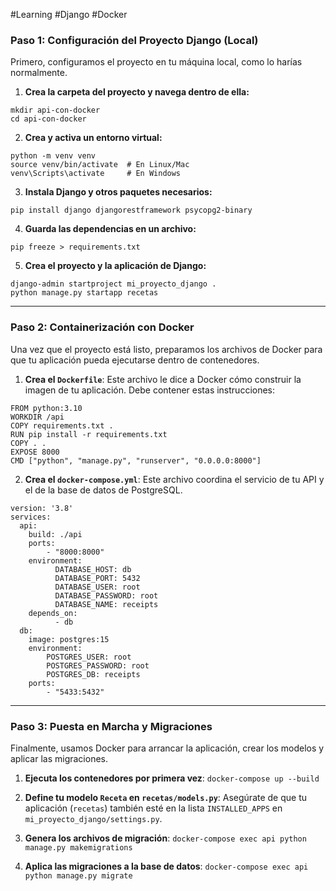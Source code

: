 #Learning  #Django #Docker 
### **Paso 1: Configuración del Proyecto Django (Local)**

Primero, configuramos el proyecto en tu máquina local, como lo harías normalmente.

1. **Crea la carpeta del proyecto y navega dentro de ella:**
  
```
mkdir api-con-docker
cd api-con-docker
```

2. **Crea y activa un entorno virtual:**

```
python -m venv venv
source venv/bin/activate  # En Linux/Mac
venv\Scripts\activate     # En Windows
```

3. **Instala Django y otros paquetes necesarios:**

```
pip install django djangorestframework psycopg2-binary
```

4. **Guarda las dependencias en un archivo:**

```
pip freeze > requirements.txt
```

5. **Crea el proyecto y la aplicación de Django:**

```
django-admin startproject mi_proyecto_django .
python manage.py startapp recetas
```


---

### **Paso 2: Containerización con Docker**

Una vez que el proyecto está listo, preparamos los archivos de Docker para que tu aplicación pueda ejecutarse dentro de contenedores.

1. **Crea el `Dockerfile`**: Este archivo le dice a Docker cómo construir la imagen de tu aplicación. Debe contener estas instrucciones:

```
FROM python:3.10
WORKDIR /api
COPY requirements.txt .
RUN pip install -r requirements.txt
COPY . .
EXPOSE 8000
CMD ["python", "manage.py", "runserver", "0.0.0.0:8000"]
```

2. **Crea el `docker-compose.yml`**: Este archivo coordina el servicio de tu API y el de la base de datos de PostgreSQL.

```
version: '3.8'
services:
  api:
    build: ./api
    ports:
        - "8000:8000"
    environment:
          DATABASE_HOST: db
          DATABASE_PORT: 5432
          DATABASE_USER: root
          DATABASE_PASSWORD: root
          DATABASE_NAME: receipts
    depends_on:
          - db
  db:
    image: postgres:15
    environment:
        POSTGRES_USER: root
        POSTGRES_PASSWORD: root
        POSTGRES_DB: receipts
    ports:
	    - "5433:5432"
```


---

### **Paso 3: Puesta en Marcha y Migraciones**

Finalmente, usamos Docker para arrancar la aplicación, crear los modelos y aplicar las migraciones.

1. **Ejecuta los contenedores por primera vez**: `docker-compose up --build`

2. **Define tu modelo `Receta` en `recetas/models.py`**: Asegúrate de que tu aplicación (`recetas`) también esté en la lista `INSTALLED_APPS` en `mi_proyecto_django/settings.py`.

3. **Genera los archivos de migración**: `docker-compose exec api python manage.py makemigrations`

4. **Aplica las migraciones a la base de datos**: `docker-compose exec api python manage.py migrate`